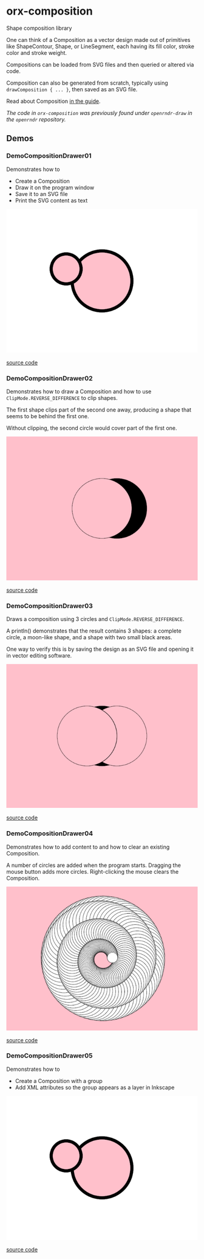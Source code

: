 # orx-composition

Shape composition library

One can think of a Composition as a vector design made out of primitives
like ShapeContour, Shape, or LineSegment, each having its fill color,
stroke color and stroke weight.

Compositions can be loaded from SVG files and then queried or altered via code.

Composition can also be generated from scratch, typically using `drawComposition { ... }`, then saved as an SVG file.

Read about Composition [in the guide](https://guide.openrndr.org/drawing/drawingSVG.html).

_The code in `orx-composition` was previously found under `openrndr-draw` in the `openrndr` repository._

<!-- __demos__ -->
## Demos
### DemoCompositionDrawer01

Demonstrates how to

- Create a Composition
- Draw it on the program window
- Save it to an SVG file
- Print the SVG content as text

![DemoCompositionDrawer01Kt](https://raw.githubusercontent.com/openrndr/orx/media/orx-composition/images/DemoCompositionDrawer01Kt.png)

[source code](src/jvmDemo/kotlin/DemoCompositionDrawer01.kt)

### DemoCompositionDrawer02

Demonstrates how to draw a Composition and how to use
`ClipMode.REVERSE_DIFFERENCE` to clip shapes.

The first shape clips part of the second one away,
producing a shape that seems to be behind the first one.

Without clipping, the second circle would cover part of the first one.

![DemoCompositionDrawer02Kt](https://raw.githubusercontent.com/openrndr/orx/media/orx-composition/images/DemoCompositionDrawer02Kt.png)

[source code](src/jvmDemo/kotlin/DemoCompositionDrawer02.kt)

### DemoCompositionDrawer03

Draws a composition using 3 circles and `ClipMode.REVERSE_DIFFERENCE`.

A println() demonstrates that the result contains 3 shapes:
a complete circle, a moon-like shape, and a shape with two small black areas.

One way to verify this is by saving the design as an SVG file and opening
it in vector editing software.


![DemoCompositionDrawer03Kt](https://raw.githubusercontent.com/openrndr/orx/media/orx-composition/images/DemoCompositionDrawer03Kt.png)

[source code](src/jvmDemo/kotlin/DemoCompositionDrawer03.kt)

### DemoCompositionDrawer04

Demonstrates how to add content to and how to clear an existing Composition.

A number of circles are added when the program starts.
Dragging the mouse button adds more circles.
Right-clicking the mouse clears the Composition.

![DemoCompositionDrawer04Kt](https://raw.githubusercontent.com/openrndr/orx/media/orx-composition/images/DemoCompositionDrawer04Kt.png)

[source code](src/jvmDemo/kotlin/DemoCompositionDrawer04.kt)

### DemoCompositionDrawer05

Demonstrates how to

- Create a Composition with a group
- Add XML attributes so the group appears as a layer in Inkscape

![DemoCompositionDrawer05Kt](https://raw.githubusercontent.com/openrndr/orx/media/orx-composition/images/DemoCompositionDrawer05Kt.png)

[source code](src/jvmDemo/kotlin/DemoCompositionDrawer05.kt)
